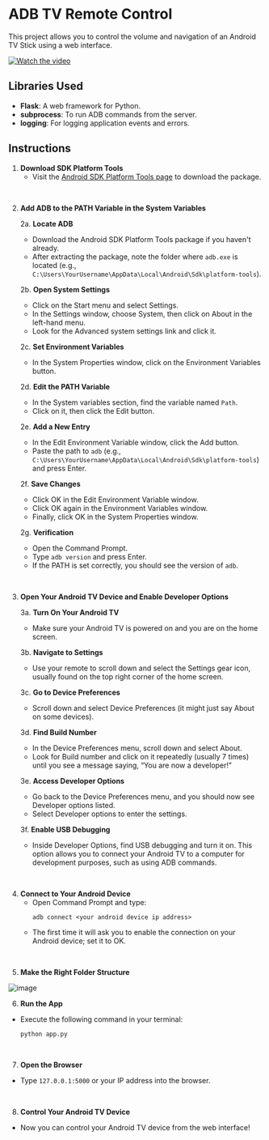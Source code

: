 # ADB TV Remote Control

This project allows you to control the volume and navigation of an Android TV Stick using a web interface.

[![Watch the video](https://img.youtube.com/vi/Qe83iHiEL4g/0.jpg)](https://youtu.be/Qe83iHiEL4g)


## Libraries Used

- **Flask**: A web framework for Python.
- **subprocess**: To run ADB commands from the server.
- **logging**: For logging application events and errors.


## Instructions

1. **Download SDK Platform Tools**
   - Visit the [Android SDK Platform Tools page](https://developer.android.com/tools/releases/platform-tools) to download the package.
<br>

2. **Add ADB to the PATH Variable in the System Variables**

   2a. **Locate ADB**
   - Download the Android SDK Platform Tools package if you haven't already.
   - After extracting the package, note the folder where `adb.exe` is located (e.g., `C:\Users\YourUsername\AppData\Local\Android\Sdk\platform-tools`).

   2b. **Open System Settings**
   - Click on the Start menu and select Settings.
   - In the Settings window, choose System, then click on About in the left-hand menu.
   - Look for the Advanced system settings link and click it.

   2c. **Set Environment Variables**
   - In the System Properties window, click on the Environment Variables button.

   2d. **Edit the PATH Variable**
   - In the System variables section, find the variable named `Path`.
   - Click on it, then click the Edit button.

   2e. **Add a New Entry**
   - In the Edit Environment Variable window, click the Add button.
   - Paste the path to `adb` (e.g., `C:\Users\YourUsername\AppData\Local\Android\Sdk\platform-tools`) and press Enter.

   2f. **Save Changes**
   - Click OK in the Edit Environment Variable window.
   - Click OK again in the Environment Variables window.
   - Finally, click OK in the System Properties window.

   2g. **Verification**
   - Open the Command Prompt.
   - Type `adb version` and press Enter.
   - If the PATH is set correctly, you should see the version of `adb`.
 <br>


3. **Open Your Android TV Device and Enable Developer Options**

   3a. **Turn On Your Android TV**
   - Make sure your Android TV is powered on and you are on the home screen.

   3b. **Navigate to Settings**
   - Use your remote to scroll down and select the Settings gear icon, usually found on the top right corner of the home screen.

   3c. **Go to Device Preferences**
   - Scroll down and select Device Preferences (it might just say About on some devices).

   3d. **Find Build Number**
   - In the Device Preferences menu, scroll down and select About.
   - Look for Build number and click on it repeatedly (usually 7 times) until you see a message saying, “You are now a developer!”

   3e. **Access Developer Options**
   - Go back to the Device Preferences menu, and you should now see Developer options listed.
   - Select Developer options to enter the settings.

   3f. **Enable USB Debugging**
   - Inside Developer Options, find USB debugging and turn it on. This option allows you to connect your Android TV to a computer for development purposes, such as using ADB commands.

<br>

4. **Connect to Your Android Device**
   - Open Command Prompt and type:
     ```
     adb connect <your android device ip address>
     ```
   - The first time it will ask you to enable the connection on your Android device; set it to OK.
<br>

5. **Make the Right Folder Structure**
   
![image](https://github.com/user-attachments/assets/8c0f8853-c6d2-4a9a-98ee-fc9d80afe44e)

6. **Run the App**
- Execute the following command in your terminal:
  ```
  python app.py
  ```
<br>

7. **Open the Browser**
- Type `127.0.0.1:5000` or your IP address into the browser.
 <br>
 
8. **Control Your Android TV Device**
- Now you can control your Android TV device from the web interface!


